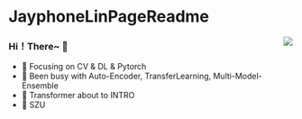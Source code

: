 # JayphoneLinPageReadme

<img align="right" src="https://github-readme-stats.vercel.app/api?username=jayphone17&show_icons=true&icon_color=8A2BE2 & text_color=B9D3EE&bg_color=ffffff&hide_title=true" />


### Hi！There~ 👋

- :orange_book: Focusing on CV & DL & Pytorch
- :hammer: Been busy with Auto-Encoder, TransferLearning, Multi-Model-Ensemble
- :hammer: Transformer about to INTRO
- :school: SZU
